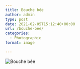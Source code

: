 ```yaml
---
title: Bouche bée
author: admin
type: post
date: 2021-02-05T15:12:40+00:00
url: /bouche-bee/
categories:
  - Photographie
format: image

---
```

![Bouche bée](./dsc1392.jpg)